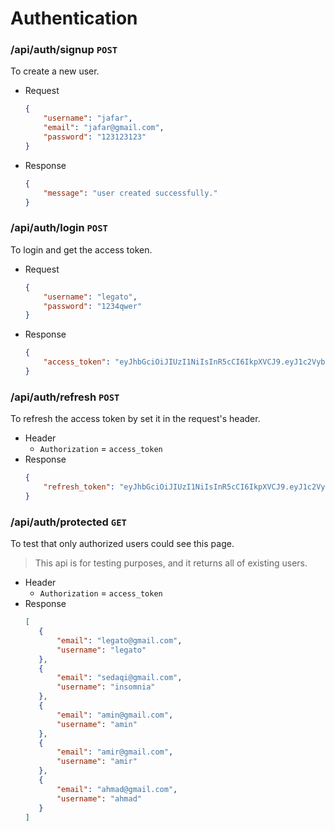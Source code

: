 # Authentication

### /api/auth/signup `POST`
To create a new user.

- Request
    ```json
    {
        "username": "jafar",
        "email": "jafar@gmail.com",
        "password": "123123123"
    }
    ```
- Response
    ```json
    {
        "message": "user created successfully."
    }
    ```

### /api/auth/login `POST`
To login and get the access token.
- Request
    ```json
    {
        "username": "legato",
        "password": "1234qwer"
    }
    ```
- Response
    ```json
    {
        "access_token": "eyJhbGciOiJIUzI1NiIsInR5cCI6IkpXVCJ9.eyJ1c2VybmFtZSI6ImxlZ2F0byIsImV4cCI6MTYxNjAxODYwMH0.FX_zlYPGn-ypy2KPVmgj-oG2Hx-LGluDF_0fi_fXJkQ"
    }
    ```

### /api/auth/refresh `POST`
To refresh the access token by set it in the request's header.
- Header
    - `Authorization` = `access_token`
- Response
    ```json
    {
        "refresh_token": "eyJhbGciOiJIUzI1NiIsInR5cCI6IkpXVCJ9.eyJ1c2VybmFtZSI6InJlemEiLCJleHAiOjE2MTYwMTgwODF9.sMYMNz0Pskr1cfOk19Dimdz6ZAuVbrKjHbLodB8pvPU"
    }
    ```


### /api/auth/protected `GET`
To test that only authorized users could see this page.
> This api is for testing purposes, and it returns all of existing users.
- Header
    - `Authorization` = `access_token`
 - Response
     ```json
    [
        {
            "email": "legato@gmail.com",
            "username": "legato"
        },
        {
            "email": "sedaqi@gmail.com",
            "username": "insomnia"
        },
        {
            "email": "amin@gmail.com",
            "username": "amin"
        },
        {
            "email": "amir@gmail.com",
            "username": "amir"
        },
        {
            "email": "ahmad@gmail.com",
            "username": "ahmad"
        }
    ]
     ```